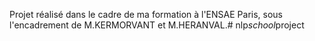 Projet réalisé dans le cadre de ma formation à l'ENSAE Paris, sous l'encadrement de M.KERMORVANT et M.HERANVAL.#   n l p _ s c h o o l _ p r o j e c t  
 
